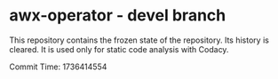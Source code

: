 # awx-operator - devel branch

This repository contains the frozen state of the repository.
Its history is cleared. It is used only for static code
analysis with Codacy.

Commit Time: 1736414554